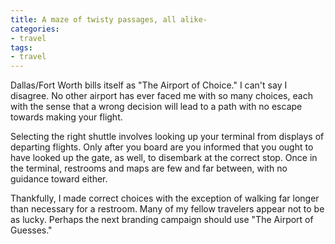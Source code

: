 ```yaml
---
title: A maze of twisty passages, all alike-
categories:
- travel
tags:
- travel
---
```


Dallas/Fort Worth bills itself as "The Airport of Choice."  I can't say I disagree.  No other airport has ever faced me with so many choices, each with the sense that a wrong decision will lead to a path with no escape towards making your flight.

Selecting the right shuttle involves looking up your terminal from displays of departing flights.  Only after you board are you informed that you ought to have looked up the gate, as well, to disembark at the correct stop.  Once in the terminal, restrooms and maps are few and far between, with no guidance toward either.

Thankfully, I made correct choices with the exception of walking far longer than necessary for a restroom.  Many of my fellow travelers appear not to be as lucky.  Perhaps the next branding campaign should use "The Airport of Guesses."
